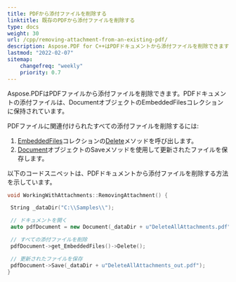```yaml
---
title: PDFから添付ファイルを削除する
linktitle: 既存のPDFから添付ファイルを削除する
type: docs
weight: 30
url: /cpp/removing-attachment-from-an-existing-pdf/
description: Aspose.PDF for C++はPDFドキュメントから添付ファイルを削除できます。C++ PDF APIを使用してPDFファイルから添付ファイルを削除するには、Aspose.PDFライブラリを使用します。
lastmod: "2022-02-07"
sitemap:
    changefreq: "weekly"
    priority: 0.7
---
```


Aspose.PDFはPDFファイルから添付ファイルを削除できます。PDFドキュメントの添付ファイルは、DocumentオブジェクトのEmbeddedFilesコレクションに保持されています。

PDFファイルに関連付けられたすべての添付ファイルを削除するには:

1. [EmbeddedFiles](https://reference.aspose.com/pdf/cpp/class/aspose.pdf.embedded_file_collection)コレクションの[Delete](https://reference.aspose.com/pdf/cpp/class/aspose.pdf.embedded_file_collection#afff8b235b554a66c203464b61204b843)メソッドを呼び出します。
1. [Document](https://reference.aspose.com/pdf/cpp/class/aspose.pdf.document)オブジェクトのSaveメソッドを使用して更新されたファイルを保存します。

以下のコードスニペットは、PDFドキュメントから添付ファイルを削除する方法を示しています。

```cpp
void WorkingWithAttachments::RemovingAttachment() {

 String _dataDir("C:\\Samples\\");

 // ドキュメントを開く
 auto pdfDocument = new Document(_dataDir + u"DeleteAllAttachments.pdf");

 // すべての添付ファイルを削除
 pdfDocument->get_EmbeddedFiles()->Delete();

 // 更新されたファイルを保存
 pdfDocument->Save(_dataDir + u"DeleteAllAttachments_out.pdf");
}
```